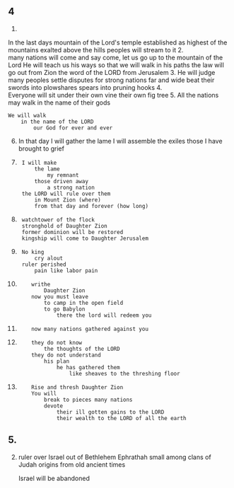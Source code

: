 ## 4
1.
In the last days
	mountain of the Lord's temple
		established as highest of the mountains
		exalted above the hills
		peoples will stream to it
2.		
		many nations will come and say
			come, let us go up to the mountain of the Lord
			He will teach us his ways
				so that we will walk in his paths
		the law will go out from Zion
			the word of the LORD from Jerusalem
3. 
	He will
		judge 
			many peoples
		settle disputes
			for strong nations far and wide
		beat their
			swords
				into plowshares
			spears
				into pruning hooks
4. 				
	Everyone will
		sit
			under 
				their own vine
				their own fig tree
5. 
	All the nations may walk
		in the name of their gods

	We will walk
		in the name of the LORD
			our God for ever and ever

6.  
	In that day
		I will gather
			the lame
		I will assemble
			the exiles
			those I have brought to grief
7.
		I will make 
			the lame
				my remnant
			those driven away
				a strong nation
		the LORD will rule over them
			in Mount Zion (where)
			from that day and forever (how long)
8.
		watchtower of the flock
		stronghold of Daughter Zion
		former dominion will be restored
		kingship will come to Daughter Jerusalem
			
9.
		No king
			cry alout
		ruler perished
			pain like labor pain

10.
			writhe
				Daughter Zion
			now you must leave
				to camp in the open field
				to go Babylon
					there the lord will redeem you

11.
			now many nations gathered against you

12.
			they do not know 
				the thoughts of the LORD
			they do not understand 
				his plan
					he has gathered them
						like sheaves to the threshing floor

13.
			Rise and thresh Daughter Zion
			You will
				break to pieces many nations
				devote 
					their ill gotten gains to the LORD
					their wealth to the LORD of all the earth

## 5.
2.
	ruler over Israel
		out of Bethlehem Ephrathah
			small among clans of Judah
		origins from 
			old 
			ancient times

	Israel
		will be abandoned